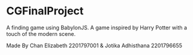 # CGFinalProject
A finding game using BabylonJS. A game inspired by Harry Potter with a touch of the modern scene.

Made By Chan Elizabeth 2201797001 & Jotika Adhisthana 2201796655

